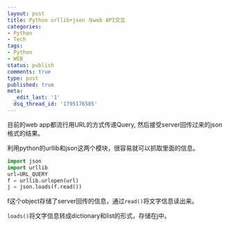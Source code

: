 ```yaml
---
layout: post
title: Python urllib+json 与web API交互
categories:
- Python
- Tech
tags:
- Python
- WEB
status: publish
comments: true
type: post
published: true
meta:
  _edit_last: '1'
  dsq_thread_id: '1795176585'
---
```

目前的web app都流行用URL的方式传递Query, 然后接受server回传过来的json格式的结果。

利用python的urllib和json这两个模块，很容易就可以抓取里面的信息。

``` python
import json
import urllib
url=URL_QUERY
f = urllib.urlopen(url)
j = json.loads(f.read())
```

f这个object存储了server回传的信息，通过`read()`将文字信息读出来。

`loads()`将文字信息转成dictionary和list的形式，存储在j中。
